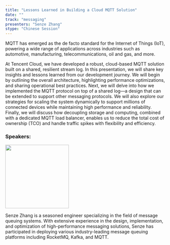 ```yaml
---
title: "Lessons Learned in Building a Cloud MQTT Solution"
date: ""
track: "messaging"
presenters: "Senze Zhang"
stype: "Chinese Session"
--- 
```


MQTT has emerged as the de facto standard for the Internet of Things (IoT), powering a wide range of applications across industries such as automotive, manufacturing, telecommunications, oil and gas, and more.

At Tencent Cloud, we have developed a robust, cloud-based MQTT solution built on a shared, resilient stream log. In this presentation, we will share key insights and lessons learned from our development journey. We will begin by outlining the overall architecture, highlighting performance optimizations, and sharing operational best practices. Next, we will delve into how we implemented the MQTT protocol on top of a shared log—a design that can be extended to support other messaging protocols. We will also explore our strategies for scaling the system dynamically to support millions of connected devices while maintaining high performance and reliability. Finally, we will discuss how decoupling storage and computing, combined with a dedicated MQTT load balancer, enables us to reduce the total cost of ownership (TCO) and handle traffic spikes with flexibility and efficiency.

### Speakers:

<img src="https://sessionize.com/image/8338-400o400o1-J1yXkRRbD17bMbsVpMyBw8.png" width="200" /><br/>

Senze Zhang is a seasoned engineer specializing in the field of message queuing systems. With extensive experience in the design, implementation, and optimization of high-performance messaging solutions, Senze has participated in deploying various industry-leading message queuing platforms including RocketMQ, Kafka, and MQTT.